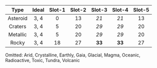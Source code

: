 |Type|Ideal|Slot-1|Slot-2|Slot-3|Slot-4|Slot-5|
|:-:|:-:|:-:|:-:|:-:|:-:|:-:|
|Asteroid|3, 4|0|13|_21_|_21_|13|
|Craters|3, 4|5|20|_29_|_29_|20|
|Metallic|3, 4|5|20|_29_|_29_|20|
|Rocky|3, 4|18|27|**33**|**33**|27|

Omitted: Arid, Crystalline, Earthly, Gaia, Glacial, Magma, Oceanic, Radioactive, Toxic, Tundra, Volcanic

